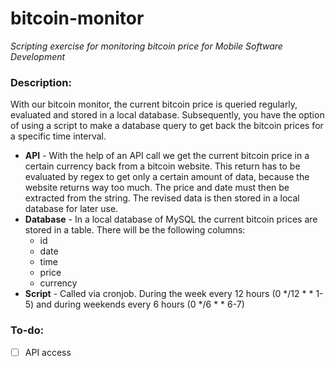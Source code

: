 # bitcoin-monitor

*Scripting exercise for monitoring bitcoin price for Mobile Software Development*

### Description:

With our bitcoin monitor, the current bitcoin price is queried regularly, evaluated and stored in a local database. Subsequently, you have the option of using a script to make a database query to get back the bitcoin prices for a specific time interval.

- **API** - With the help of an API call we get the current bitcoin price in a certain currency back from a bitcoin website. This return has to be evaluated by regex to get only a certain amount of data, because the website returns way too much.  The price and date must then be extracted from the string. The revised data is then stored in a local database for later use.
- **Database** - In a local database of MySQL the current bitcoin prices are stored in a table.
  There will be the following columns:
  - id
  - date
  - time 
  - price
  - currency
- **Script** - Called via cronjob. During the week every 12 hours (0 */12 * * 1-5) and during weekends every 6 hours (0 */6 * * 6-7)




### To-do:

- [ ] API access
